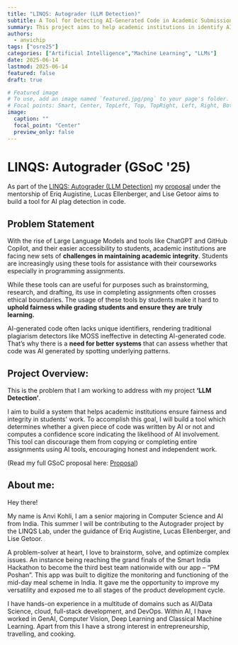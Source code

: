 ```yaml
---
title: "LINQS: Autograder (LLM Detection)"
subtitle: A Tool for Detecting AI-Generated Code in Academic Submissions
summary: This project aims to help academic institutions in identify AI-generated code in student assignments, supporting fair grading and upholding academic integrity.
authors: 
  - anvichip
tags: ["osre25"]
categories: ["Artificial Intelligence","Machine Learning", "LLMs"]
date: 2025-06-14
lastmod: 2025-06-14
featured: false
draft: true

# Featured image
# To use, add an image named `featured.jpg/png` to your page's folder.
# Focal points: Smart, Center, TopLeft, Top, TopRight, Left, Right, BottomLeft, Bottom, BottomRight.
image:
  caption: ""
  focal_point: "Center"
  preview_only: false
---
```


# LINQS: Autograder (GSoC '25)

As part of the [LINQS: Autograder (LLM Detection)](/content/project/osre25/ucsc/autograder/index.md) my [proposal](https://summerofcode.withgoogle.com/programs/2025/projects/jxBUpvoM) under the mentorship of Eriq Augistine, Lucas Ellenberger, and Lise Getoor aims to build a tool for AI plag detection in code.

## Problem Statement

With the rise of Large Language Models and tools like ChatGPT and GitHub Copilot, and their easier accessibility to students, academic institutions are facing new sets of **challenges in maintaining academic integrity**. Students are increasingly using these tools for assistance with their courseworks especially in programming assignments. 

While these tools can are useful for purposes such as brainstorming, research, and drafting, its use in completing assignments often crosses ethical boundaries. The usage of these tools by students make it hard to **uphold fairness while grading students and ensure they are truly learning.** 

AI-generated code often lacks unique identifiers, rendering traditional plagiarism detectors like MOSS ineffective in detecting AI-generated code. That’s why there is a **need for better systems** that can assess whether that code was AI generated by spotting underlying patterns.


## Project Overview:

This is the problem that I am working to address with my project **‘LLM Detection’**. 

I aim to build a system that helps academic institutions ensure fairness and integrity in students' work. To accomplish this goal, I will build a tool which determines whether a given piece of code was written by AI or not and computes a confidence score indicating the likelihood of AI involvement. 
This tool can discourage them from copying or completing entire assignments using AI tools, encouraging honest and independent work.

(Read my full GSoC proposal here: [Proposal](https://drive.google.com/file/d/1skTVhcrEMAAwc6XzYQ0w3_uVRLxz0IB9/view?usp=sharing))

## About me:

Hey there!

My name is Anvi Kohli, I am a senior majoring in Computer Science and AI from India. This summer I will be contributing to the Autograder project by the LINQS Lab, under the guidance of Eriq Augistine, Lucas Ellenberger, and Lise Getoor. 

A problem-solver at heart, I love to brainstorm, solve, and optimize complex issues. An instance being reaching the grand finals of the Smart India Hackathon to become the third best team nationwide with our app – “PM Poshan”. This app was built to digitize the monitoring and functioning of the mid-day meal scheme in India. It gave me the opportunity to improve my versatility and exposed me to all stages of the product development cycle.

I have hands-on experience in a multitude of domains such as AI/Data Science, cloud, full-stack development, and DevOps. Within AI, I have worked in GenAI, Computer Vision, Deep Learning and Classical Machine Learning. Apart from this I have a strong interest in entrepreneurship, travelling, and cooking.







